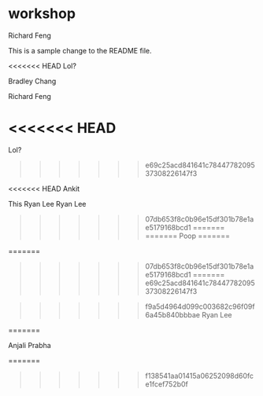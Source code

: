 # workshop

Richard Feng

This is a sample change to the README file.

<<<<<<< HEAD
Lol?

Bradley Chang

Richard Feng













































































































































































































































































































































































































































































































































































































































































































































































































































































































































































































































































<<<<<<< HEAD
=======

Lol?

>>>>>>> e69c25acd841641c7844778209537308226147f3



























































































































<<<<<<< HEAD
Ankit

This 
Ryan Lee
Ryan Lee
>>>>>>> 07db653f8c0b96e15df301b78e1ae5179168bcd1
=======
=======
Poop
=======




































































































































































































































































































































































































































































































































































































































































































































































































































































































































































































































































































































































































































































































































































































































































































































































































































































































































































































































































































































































































































































































































































































































































































































































































































































































































































































































































































































































































































































































































































































































































































































































































































































































































































































































































































































































































































































































































































































































































































































































































































































































































































































































































































































































































































































































































































































































































































































































































































































































































































































































































































































































































































































































































































































































































































































































































































































































































































































































































































































































































































































































































































































































































































































































































































































































































































































































































































































































































































































































































































































































































































































































































































































































































































































































































































































































































































































































































































































































































































































































































































































































































































































































































































































































































































































































































































































































































































































































































































































































































































































































































































































































































































































































































































































































































































































































































































































































































































































































































































































































































































































































































































































































































































































































































































































































































































































































































































































































































































































































































































































































































































































































































































































































































































































































































































































































































































































































































































































































































































































































































































































































































































































































































































































































































































































































































































































































































































































































































































































































































































































































































































































































































































































































































































































































































































































































































































































































































































































































































































































































































































































































































































































































































































































































































































































































































































































































































































































=======
>>>>>>> 07db653f8c0b96e15df301b78e1ae5179168bcd1
=======
>>>>>>> e69c25acd841641c7844778209537308226147f3

>>>>>>> f9a5d4964d099c003682c96f09f6a45b840bbbae
Ryan Lee

=======

Anjali Prabha

=======
>>>>>>> f138541aa01415a06252098d60fce1fcef752b0f
